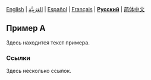 [English](README.md) | [العَرَبِيَّة](README-ar.md) | [Español](README-es.md) | [Français](README-fr.md) | **[Русский](README-ru.md)** | [简体中文](README-zh-Hans.md) <!-- l10n:select -->

<!-- l10n:p
## Example A

Here is a text of example.
l10n:p -->

## Пример А

Здесь находится текст примера.

<!-- l10n:p
### References

Some references here.
l10n:p -->

### Ссылки

Здесь несколько ссылок.

